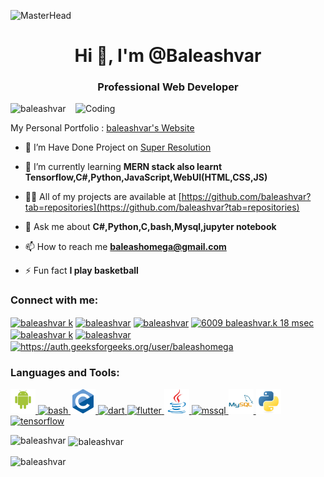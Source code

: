 ![MasterHead](https://steamuserimages-a.akamaihd.net/ugc/2049749821055412478/68886D98FA02A65B59EAD3495451727D699A84A4/?imw=5000&imh=5000&ima=fit&impolicy=Letterbox&imcolor=%23000000&letterbox=false) 

<h1 align="center">Hi 👋, I'm @Baleashvar</h1>
<h3 align="center">Professional Web Developer</h3>
<img align="right" alt="Coding" width="400" src="https://mj-gallery.com/9449326a-bcc9-4180-bbbf-041cd21e6a30/grid_0.png">


<p align="left"> <img src="https://komarev.com/ghpvc/?username=baleashvar&label=Profile%20views&color=0e75b6&style=flat" alt="baleashvar" /> </p>
<P>My Personal Portfolio : <a href="https://baleashvar.netlify.app/"> baleashvar's Website</a></p>

- 🔭 I’m Have Done Project on [Super Resolution](https://baleashvar.netlify.app/inner-page.html)

- 🌱 I’m currently learning  **MERN stack also learnt Tensorflow,C#,Python,JavaScript,WebUI(HTML,CSS,JS)**

- 👨‍💻 All of my projects are available at [https://github.com/baleashvar?tab=repositories](https://github.com/baleashvar?tab=repositories)

- 💬 Ask me about **C#,Python,C,bash,Mysql,jupyter notebook**

- 📫 How to reach me **baleashomega@gmail.com**

- ⚡ Fun fact **I play basketball**

<h3 align="left">Connect with me:</h3>
<p align="left">
<a href="https://www.linkedin.com/in/baleashvar" target="blank"><img align="center" src="https://raw.githubusercontent.com/rahuldkjain/github-profile-readme-generator/master/src/images/icons/Social/linked-in-alt.svg" alt="baleashvar k" height="30" width="40" /></a>
<a href="https://kaggle.com/baleashvar" target="blank"><img align="center" src="https://raw.githubusercontent.com/rahuldkjain/github-profile-readme-generator/master/src/images/icons/Social/kaggle.svg" alt="baleashvar" height="30" width="40" /></a>
<a href="https://instagram.com/baleashvar" target="blank"><img align="center" src="https://raw.githubusercontent.com/rahuldkjain/github-profile-readme-generator/master/src/images/icons/Social/instagram.svg" alt="baleashvar" height="30" width="40" /></a>
<a href="https://www.youtube.com/channel/UCc7K1bAmxc91n3kdfQZuCLQ" target="blank"><img align="center" src="https://raw.githubusercontent.com/rahuldkjain/github-profile-readme-generator/master/src/images/icons/Social/youtube.svg" alt="6009 baleashvar.k 18 msec" height="30" width="40" /></a>
<a href="https://www.hackerrank.com/baleashomega?hr_r=1" target="blank"><img align="center" src="https://raw.githubusercontent.com/rahuldkjain/github-profile-readme-generator/master/src/images/icons/Social/hackerrank.svg" alt="baleashvar k" height="30" width="40" /></a>
<a href="https://www.leetcode.com/baleashomega" target="blank"><img align="center" src="https://raw.githubusercontent.com/rahuldkjain/github-profile-readme-generator/master/src/images/icons/Social/leet-code.svg" alt="baleashvar" height="30" width="40" /></a>
<a href="https://auth.geeksforgeeks.org/user/https://auth.geeksforgeeks.org/user/baleashomega" target="blank"><img align="center" src="https://raw.githubusercontent.com/rahuldkjain/github-profile-readme-generator/master/src/images/icons/Social/geeks-for-geeks.svg" alt="https://auth.geeksforgeeks.org/user/baleashomega" height="30" width="40" /></a>
</p>

<h3 align="left">Languages and Tools:</h3>
<p align="left"> <a href="https://developer.android.com" target="_blank" rel="noreferrer"> <img src="https://raw.githubusercontent.com/devicons/devicon/master/icons/android/android-original-wordmark.svg" alt="android" width="40" height="40"/> </a> <a href="https://www.gnu.org/software/bash/" target="_blank" rel="noreferrer"> <img src="https://www.vectorlogo.zone/logos/gnu_bash/gnu_bash-icon.svg" alt="bash" width="40" height="40"/> </a> <a href="https://www.cprogramming.com/" target="_blank" rel="noreferrer"> <img src="https://raw.githubusercontent.com/devicons/devicon/master/icons/c/c-original.svg" alt="c" width="40" height="40"/> </a> <a href="https://dart.dev" target="_blank" rel="noreferrer"> <img src="https://www.vectorlogo.zone/logos/dartlang/dartlang-icon.svg" alt="dart" width="40" height="40"/> </a> <a href="https://flutter.dev" target="_blank" rel="noreferrer"> <img src="https://www.vectorlogo.zone/logos/flutterio/flutterio-icon.svg" alt="flutter" width="40" height="40"/> </a> <a href="https://www.java.com" target="_blank" rel="noreferrer"> <img src="https://raw.githubusercontent.com/devicons/devicon/master/icons/java/java-original.svg" alt="java" width="40" height="40"/> </a> <a href="https://www.microsoft.com/en-us/sql-server" target="_blank" rel="noreferrer"> <img src="https://www.svgrepo.com/show/303229/microsoft-sql-server-logo.svg" alt="mssql" width="40" height="40"/> </a> <a href="https://www.mysql.com/" target="_blank" rel="noreferrer"> <img src="https://raw.githubusercontent.com/devicons/devicon/master/icons/mysql/mysql-original-wordmark.svg" alt="mysql" width="40" height="40"/> </a> <a href="https://www.python.org" target="_blank" rel="noreferrer"> <img src="https://raw.githubusercontent.com/devicons/devicon/master/icons/python/python-original.svg" alt="python" width="40" height="40"/> </a> <a href="https://www.tensorflow.org" target="_blank" rel="noreferrer"> <img src="https://www.vectorlogo.zone/logos/tensorflow/tensorflow-icon.svg" alt="tensorflow" width="40" height="40"/> </a> </p>

<p><img align="left" src="https://github-readme-stats.vercel.app/api/top-langs?username=baleashvar&show_icons=true&locale=en&layout=compact" alt="baleashvar" /></p>

<p>&nbsp;<img align="center" src="https://github-readme-stats.vercel.app/api?username=baleashvar&show_icons=true&locale=en" alt="baleashvar" /></p>

<p><img align="center" src="https://github-readme-streak-stats.herokuapp.com/?user=baleashvar&" alt="baleashvar" /></p>
